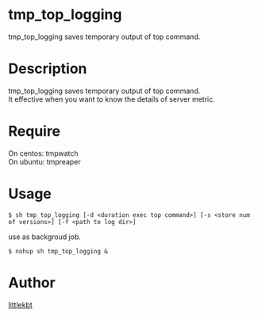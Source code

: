 # tmp_top_logging

tmp_top_logging saves temporary output of top command.

# Description
tmp_top_logging saves temporary output of top command.  
It effective when you want to know the details of server metric.

# Require
On centos: tmpwatch  
On ubuntu: tmpreaper 

# Usage

```
$ sh tmp_top_logging [-d <duration exec top command>] [-s <store num of versions>] [-f <path to log dir>]
```

use as backgroud job.
```
$ nohup sh tmp_top_logging &
```

# Author

[littlekbt](https://github.com/littlekbt)
